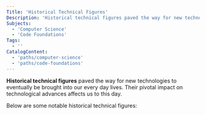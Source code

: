 ```yaml
---
Title: 'Historical Technical Figures'
Description: 'Historical technical figures paved the way for new technologies to eventually be bought into our every day lives.'
Subjects:
  - 'Computer Science'
  - 'Code Foundations'
Tags:
  - ''
CatalogContent:
  - 'paths/computer-science'
  - 'paths/code-foundations'
---
```


**Historical technical figures** paved the way for new technologies to eventually be brought into our every day lives. Their pivotal impact on technological advances affects us to this day.

Below are some notable historical technical figures:
